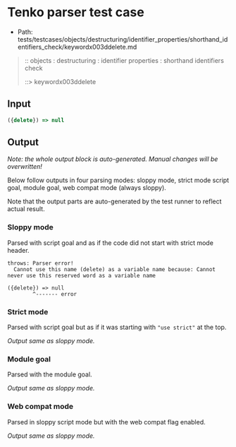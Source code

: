 # Tenko parser test case

- Path: tests/testcases/objects/destructuring/identifier_properties/shorthand_identifiers_check/keywordx003ddelete.md

> :: objects : destructuring : identifier properties : shorthand identifiers check
>
> ::> keywordx003ddelete

## Input

`````js
({delete}) => null
`````

## Output

_Note: the whole output block is auto-generated. Manual changes will be overwritten!_

Below follow outputs in four parsing modes: sloppy mode, strict mode script goal, module goal, web compat mode (always sloppy).

Note that the output parts are auto-generated by the test runner to reflect actual result.

### Sloppy mode

Parsed with script goal and as if the code did not start with strict mode header.

`````
throws: Parser error!
  Cannot use this name (delete) as a variable name because: Cannot never use this reserved word as a variable name

({delete}) => null
        ^------- error
`````

### Strict mode

Parsed with script goal but as if it was starting with `"use strict"` at the top.

_Output same as sloppy mode._

### Module goal

Parsed with the module goal.

_Output same as sloppy mode._

### Web compat mode

Parsed in sloppy script mode but with the web compat flag enabled.

_Output same as sloppy mode._
